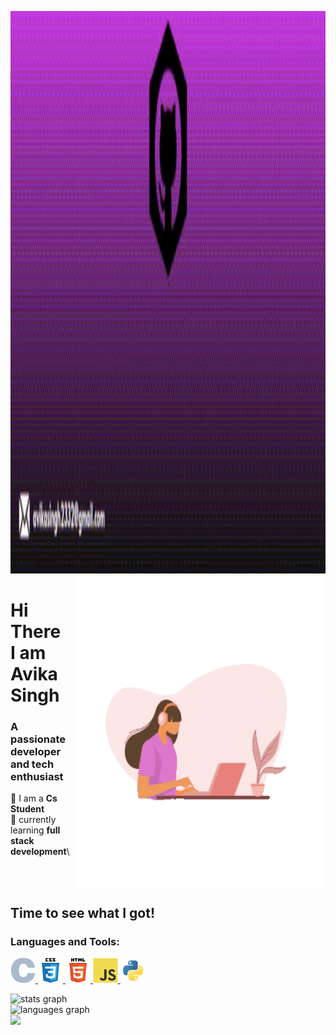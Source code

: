 <p align="center">
  <img src="https://github.com/Avika1303/Avika1303/blob/main/Hello%20world%20(1).gif" width="1000px" height="900px">
  <img src="https://github.com/Avika1303/Avika1303/blob/main/code-4-unscreen.gif" align="right" width="400" height="500">
  
</p>
<h1>Hi There <br> I am Avika Singh</h1>
<h3 align="left">A passionate developer and tech enthusiast</h3>

🌱 I am a **Cs Student**<br>
🔭 currently learning **full stack development**\
</p><br><br>
<h2>Time to see what I got!</h2>

<h3 align="left">Languages and Tools:</h3>
<p align="left"> <a href="https://www.cprogramming.com/" target="_blank" rel="noreferrer"> <img src="https://raw.githubusercontent.com/devicons/devicon/master/icons/c/c-original.svg" alt="c" width="40" height="40"/> </a> <a href="https://www.w3schools.com/css/" target="_blank" rel="noreferrer"> <img src="https://raw.githubusercontent.com/devicons/devicon/master/icons/css3/css3-original-wordmark.svg" alt="css3" width="40" height="40"/> </a> <a href="https://www.w3.org/html/" target="_blank" rel="noreferrer"> <img src="https://raw.githubusercontent.com/devicons/devicon/master/icons/html5/html5-original-wordmark.svg" alt="html5" width="40" height="40"/> </a> <a href="https://developer.mozilla.org/en-US/docs/Web/JavaScript" target="_blank" rel="noreferrer"> <img src="https://raw.githubusercontent.com/devicons/devicon/master/icons/javascript/javascript-original.svg" alt="javascript" width="40" height="40"/> </a> <a href="https://www.python.org" target="_blank" rel="noreferrer"> <img src="https://raw.githubusercontent.com/devicons/devicon/master/icons/python/python-original.svg" alt="python" width="40" height="40"/> </a> </p>

<div align="left">
 <img src="https://github-readme-stats.vercel.app/api?username=avika1303&hide_title=false&hide_rank=false&show_icons=true&include_all_commits=true&count_private=true&disable_animations=false&theme=dracula&locale=en&hide_border=false&order=1" height="150" alt="stats graph"  /><br>
 
  <img src="https://github-readme-stats.vercel.app/api/top-langs?username=Avika1303&locale=en&hide_title=false&layout=compact&card_width=320&langs_count=5&theme=dracula&hide_border=false&order=2" height="150" alt="languages graph"  />
</div>
<div align="left">
  <img src="https://visitor-badge.laobi.icu/badge?page_id=avika1303.avika1303&"  />
</div>
